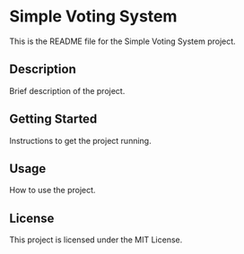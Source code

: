 # Simple Voting System

This is the README file for the Simple Voting System project.

## Description

Brief description of the project.

## Getting Started

Instructions to get the project running.

## Usage

How to use the project.

## License

This project is licensed under the MIT License.